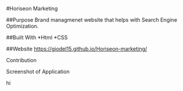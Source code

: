 #Horiseon Marketing

##Purpose
Brand managmenet website that helps with Search Engine Optimization.

##Built With
*Html
*CSS

##Website
https://giodel15.github.io/Horiseon-marketing/

Contribution

Screenshot of Application


hi